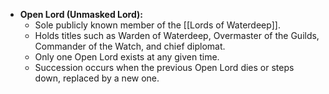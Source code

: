 - **Open Lord (Unmasked Lord):**
  - Sole publicly known member of the [[Lords of Waterdeep]].
  - Holds titles such as Warden of Waterdeep, Overmaster of the Guilds, Commander of the Watch, and chief diplomat.
  - Only one Open Lord exists at any given time.
  - Succession occurs when the previous Open Lord dies or steps down, replaced by a new one.